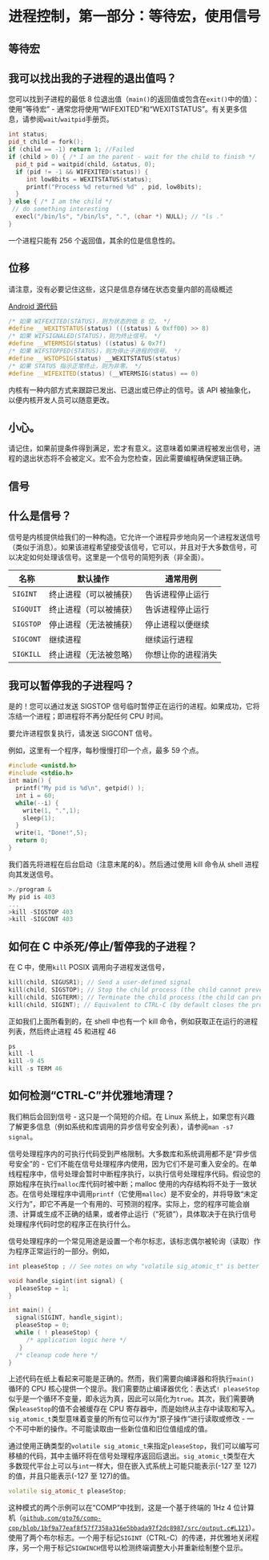# 进程控制，第一部分：等待宏，使用信号

## 等待宏

## 我可以找出我的子进程的退出值吗？

您可以找到子进程的最低 8 位退出值（`main()`的返回值或包含在`exit()`中的值）：使用“等待宏” - 通常您将使用“WIFEXITED”和“WEXITSTATUS”。有关更多信息，请参阅`wait`/`waitpid`手册页。

```cpp
int status;
pid_t child = fork();
if (child == -1) return 1; //Failed
if (child > 0) { /* I am the parent - wait for the child to finish */
  pid_t pid = waitpid(child, &status, 0);
  if (pid != -1 && WIFEXITED(status)) {
     int low8bits = WEXITSTATUS(status);
     printf("Process %d returned %d" , pid, low8bits);
  }
} else { /* I am the child */
 // do something interesting
  execl("/bin/ls", "/bin/ls", ".", (char *) NULL); // "ls ."
}
```

一个进程只能有 256 个返回值，其余的位是信息性的。

## 位移

请注意，没有必要记住这些，这只是信息存储在状态变量内部的高级概述

[Android 源代码](https://android.googlesource.com/platform/prebuilts/gcc/linuxx86/host/i686-linux-glibc2.7-%0A4.6/+/tools_r20/sysroot/usr/include/bits/waitstatus.h)

```cpp
/* 如果 WIFEXITED(STATUS)，则为状态的低 8 位。 */
#define __WEXITSTATUS(status) (((status) & 0xff00) >> 8)
/* 如果 WIFSIGNALED(STATUS)，则为终止信号。 */
#define __WTERMSIG(status) ((status) & 0x7f)
/* 如果 WIFSTOPPED(STATUS)，则为停止子进程的信号。 */
#define __WSTOPSIG(status) __WEXITSTATUS(status)
/* 如果 STATUS 指示正常终止，则为非零。 */
#define __WIFEXITED(status) (__WTERMSIG(status) == 0)
```

内核有一种内部方式来跟踪已发出、已退出或已停止的信号。该 API 被抽象化，以便内核开发人员可以随意更改。

## 小心。

请记住，如果前提条件得到满足，宏才有意义。这意味着如果进程被发出信号，进程的退出状态将不会被定义。宏不会为您检查，因此需要编程确保逻辑正确。

## 信号

## 什么是信号？

信号是内核提供给我们的一种构造。它允许一个进程异步地向另一个进程发送信号（类似于消息）。如果该进程希望接受该信号，它可以，并且对于大多数信号，可以决定如何处理该信号。这里是一个信号的简短列表（非全面）。

| 名称 | 默认操作 | 通常用例 |
| --- | --- | --- |
| `SIGINT` | 终止进程（可以被捕获） | 告诉进程停止运行 |
| `SIGQUIT` | 终止进程（可以被捕获） | 告诉进程停止运行 |
| `SIGSTOP` | 停止进程（无法被捕获） | 停止进程以便继续 |
| `SIGCONT` | 继续进程 | 继续运行进程 |
| `SIGKILL` | 终止进程（无法被忽略） | 你想让你的进程消失 |

## 我可以暂停我的子进程吗？

是的！您可以通过发送 SIGSTOP 信号临时暂停正在运行的进程。如果成功，它将冻结一个进程；即进程将不再分配任何 CPU 时间。

要允许进程恢复执行，请发送 SIGCONT 信号。

例如，这里有一个程序，每秒慢慢打印一个点，最多 59 个点。

```cpp
#include <unistd.h>
#include <stdio.h>
int main() {
  printf("My pid is %d\n", getpid() );
  int i = 60;
  while(--i) { 
    write(1, ".",1);
    sleep(1);
  }
  write(1, "Done!",5);
  return 0;
}
```

我们首先将进程在后台启动（注意末尾的&）。然后通过使用 kill 命令从 shell 进程向其发送信号。

```cpp
>./program &
My pid is 403
...
>kill -SIGSTOP 403
>kill -SIGCONT 403 
```

## 如何在 C 中杀死/停止/暂停我的子进程？

在 C 中，使用`kill` POSIX 调用向子进程发送信号，

```cpp
kill(child, SIGUSR1); // Send a user-defined signal
kill(child, SIGSTOP); // Stop the child process (the child cannot prevent this)
kill(child, SIGTERM); // Terminate the child process (the child can prevent this)
kill(child, SIGINT); // Equivalent to CTRL-C (by default closes the process)
```

正如我们上面所看到的，在 shell 中也有一个 kill 命令，例如获取正在运行的进程列表，然后终止进程 45 和进程 46

```cpp
ps
kill -l 
kill -9 45
kill -s TERM 46 
```

## 如何检测“CTRL-C”并优雅地清理？

我们稍后会回到信号 - 这只是一个简短的介绍。在 Linux 系统上，如果您有兴趣了解更多信息（例如系统和库调用的异步信号安全列表），请参阅`man -s7 signal`。

信号处理程序内的可执行代码受到严格限制。大多数库和系统调用都不是“异步信号安全”的 - 它们不能在信号处理程序内使用，因为它们不是可重入安全的。在单线程程序中，信号处理会暂时中断程序执行，以执行信号处理程序代码。假设您的原始程序在执行`malloc`库代码时被中断；malloc 使用的内存结构将不处于一致状态。在信号处理程序中调用`printf`（它使用`malloc`）是不安全的，并将导致“未定义行为”，即它不再是一个有用的、可预测的程序。实际上，您的程序可能会崩溃、计算或生成不正确的结果，或者停止运行（“死锁”），具体取决于在执行信号处理程序代码时您的程序正在执行什么。

信号处理程序的一个常见用途是设置一个布尔标志，该标志偶尔被轮询（读取）作为程序正常运行的一部分。例如，

```cpp
int pleaseStop ; // See notes on why "volatile sig_atomic_t" is better

void handle_sigint(int signal) {
  pleaseStop = 1;
}

int main() {
  signal(SIGINT, handle_sigint);
  pleaseStop = 0;
  while ( ! pleaseStop) { 
     /* application logic here */ 
   }
  /* cleanup code here */
}
```

上述代码在纸上看起来可能是正确的。然而，我们需要向编译器和将执行`main()`循环的 CPU 核心提供一个提示。我们需要防止编译器优化：表达式`! pleaseStop`似乎是一个循环不变量，即永远为真，因此可以简化为`true`。其次，我们需要确保`pleaseStop`的值不会被缓存在 CPU 寄存器中，而是始终从主存中读取和写入。`sig_atomic_t`类型意味着变量的所有位可以作为“原子操作”进行读取或修改 - 一个不可中断的操作。不可能读取由一些新位值和旧位值组成的值。

通过使用正确类型的`volatile sig_atomic_t`来指定`pleaseStop`，我们可以编写可移植的代码，其中主循环将在信号处理程序返回后退出。`sig_atomic_t`类型在大多数现代平台上可以与`int`一样大，但在嵌入式系统上可能只能表示(-127 至 127)的值，并且只能表示(-127 至 127)的值。

```cpp
volatile sig_atomic_t pleaseStop;
```

这种模式的两个示例可以在“COMP”中找到，这是一个基于终端的 1Hz 4 位计算机（[`github.com/gto76/comp-cpp/blob/1bf9a77eaf8f57f7358a316e5bbada97f2dc8987/src/output.c#L121`](https://github.com/gto76/comp-cpp/blob/1bf9a77eaf8f57f7358a316e5bbada97f2dc8987/src/output.c#L121)）。使用了两个布尔标志。一个用于标记`SIGINT`（CTRL-C）的传递，并优雅地关闭程序，另一个用于标记`SIGWINCH`信号以检测终端调整大小并重新绘制整个显示。



